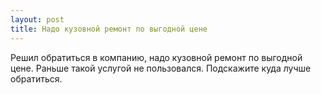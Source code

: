 ```yaml
---
layout: post 
title: Надо кузовной ремонт по выгодной цене 
--- 
```

Решил обратиться в компанию, надо кузовной ремонт по выгодной цене. Раньше такой услугой не пользовался. Подскажите куда лучше обратиться.